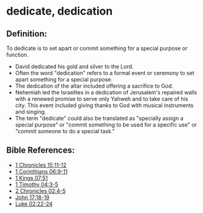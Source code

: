 # dedicate, dedication #

## Definition: ##

To dedicate is to set apart or commit something for a special purpose or function.

* David dedicated his gold and silver to the Lord.
* Often the word "dedication" refers to a formal event or ceremony to set apart something for a special purpose.
* The dedication of the altar included offering a sacrifice to God.
* Nehemiah led the Israelites in a dedication of Jerusalem's repaired walls with a renewed promise to serve only Yahweh and to take care of his city. This event included giving thanks to God with musical instruments and singing.
* The term "dedicate" could also be translated as "specially assign a special purpose" or "commit something to be used for a specific use" or "commit someone to do a special task."



## Bible References: ##

* [1 Chronicles 15:11-12](en/tn/1ch/help/15/11)
* [1 Corinthians 06:9-11](en/tn/1co/help/06/09)
* [1 Kings 07:51](en/tn/1ki/help/07/51)
* [1 Timothy 04:3-5](en/tn/1ti/help/04/03)
* [2 Chronicles 02:4-5](en/tn/2ch/help/02/04)
* [John 17:18-19](en/tn/jhn/help/17/18)
* [Luke 02:22-24](en/tn/luk/help/02/22)